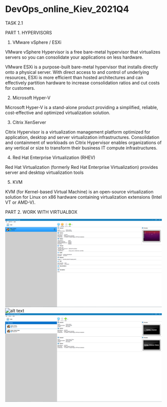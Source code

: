 # DevOps_online_Kiev_2021Q4

TASK 2.1

PART 1. HYPERVISORS

1. VMware vSphere / ESXi

VMware vSphere Hypervisor is a free bare-metal hypervisor that virtualizes servers so you can consolidate your applications on less hardware.

VMware ESXi is a purpose-built bare-metal hypervisor that installs directly onto a physical server. With direct access to and control of underlying resources, ESXi is more efficient than hosted architectures and can effectively partition hardware to increase consolidation ratios and cut costs for customers.

2. Microsoft Hyper-V

Microsoft Hyper-V is a stand-alone product providing a simplified, reliable, cost-effective and optimized virtualization solution.

3. Citrix XenServer

Citrix Hypervisor is a virtualization management platform optimized for application, desktop and server virtualization infrastructures. Consolidation and containment of workloads on Citrix Hypervisor enables organizations of any vertical or size to transform their business IT compute infrastructures.

4. Red Hat Enterprise Virtualization (RHEV)

Red Hat Virtualization (formerly Red Hat Enterprise Virtualization) provides server and desktop virtualization tools

5.  KVM

KVM (for Kernel-based Virtual Machine) is an open-source virtualization solution for Linux on x86 hardware containing virtualization extensions (Intel VT or AMD-V).

PART 2. WORK WITH VIRTUALBOX

![alt text](img/1_4.png "VM1")
![alt text](img/1_5.png "VM1 clone")
![alt text](img/1_7.png "group")

